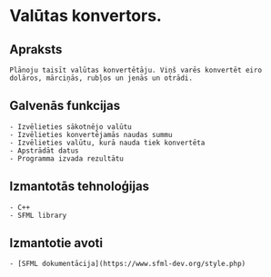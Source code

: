 # Valūtas konvertors.

## Apraksts
	Plānoju taisīt valūtas konvertētāju. Viņš varēs konvertēt eiro dolāros, mārciņās, rubļos un jenās un otrādi.
## Galvenās funkcijas
	- Izvēlieties sākotnējo valūtu	
	- Izvēlieties konvertējamās naudas summu
	- Izvēlieties valūtu, kurā nauda tiek konvertēta
	- Apstrādāt datus
	- Programma izvada rezultātu
## Izmantotās tehnoloģijas
	- C++
	- SFML library
## Izmantotie avoti
	- [SFML dokumentācija](https://www.sfml-dev.org/style.php)

